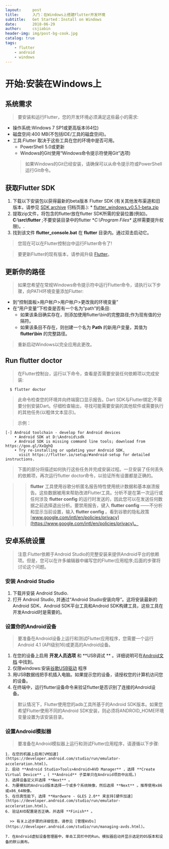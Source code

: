 ```yaml
---
layout:     post
title:      入门：在Windows上搭建Flutter开发环境
subtitle:   Get Started：Install on Windows
date:       2018-06-29
author:     csjiabin
header-img: img/post-bg-cook.jpg
catalog: true
tags:
    - flutter
    - android
    - windows
---
```


# 开始:安装在Windows上

## 系统需求

> 要安装和运行Flutter，您的开发环境必须满足这些最小的需求:

  * 操作系统:Windows 7 SP1或更高版本(64位)
  * 磁盘空间:400 MB(不包括IDE/工具的磁盘空间)。
  * 工具:Flutter 取决于这些工具在您的环境中是否可用。
     * PowerShell 5.0或更新
     * Windows的Git(使用“Windows命令提示符使用Git”选项)
     > 如果Windows的Git已经安装，请确保可以从命令提示符或PowerShell运行Git命令。

## 获取Flutter SDK

  1. 下载以下安装包以获得最新的beta版本 Flutter SDK (有关其他发布渠道和旧版本，请参见 [SDK archive](https://flutter.io/sdk-archive/) 归档页面.):
    * [flutter_windows_v0.5.1-beta.zip](https://storage.googleapis.com/flutter_infra/releases/beta/windows/flutter_windows_v0.5.1-beta.zip)
  2. 提取zip文件，将包含的flutter放在flutter SDK所需的安装位置(例如)。 **C:\src\flutter** ;不要安装目录中的flutter **C:\Program Files\** 这样需要提升权限)。.
  3. 找到该文件 **flutter_console.bat** 在 **flutter** 目录内。通过双击启动它。
> 您现在可以在Flutter控制台中运行Flutter命令了!

> 要更新Flutter的现有版本，请参阅升级 [Flutter](https://flutter.io/upgrading/)。

## 更新你的路径

> 如果您希望在常规Windows命令提示符中运行Flutter命令，请执行以下步骤，向PATH环境变量添加Flutter:
  
  * 到“控制面板>用户帐户>用户帐户>更改我的环境变量”
  * 在“用户变量”下检查是否有一个名为“path”的条目:
    * 如果该条目确实存在，则添加使用flutter\bin的完整路径;作为现有值的分隔符。
    * 如果该条目不存在，则创建一个名为 **Path** 的新用户变量，其值为 **flutter\bin** 的完整路径。
> 重新启动Windows以完全应用此更改。

## Run flutter doctor

> 在Flutter控制台，运行以下命令，查看是否需要安装任何依赖项以完成安装:

  ```
    $ flutter doctor
  ```

> 此命令检查您的环境并向终端窗口显示报告。Dart SDK与Flutter绑定;不需要分别安装Dart。仔细检查输出，寻找可能需要安装的其他软件或需要执行的其他任务(以粗体文本显示)。

 > 示例：

```
[-] Android toolchain - develop for Android devices
    • Android SDK at D:\Android\sdk
    ✗ Android SDK is missing command line tools; download from https://goo.gl/XxQghQ
    • Try re-installing or updating your Android SDK,
      visit https://flutter.io/setup/#android-setup for detailed instructions.
```

> 下面的部分将描述如何执行这些任务并完成安装过程。一旦安装了任何丢失的依赖项，再次运行flutter doctor命令，以验证所有设置都是正确的。

>> **flutter** 工具使用谷歌分析匿名报告特性使用统计数据和基本崩溃报告。这些数据被用来帮助改进Flutter工具。分析不是在第一次运行或任何涉及 **flutter config** 的运行时发送的，因此您可以在发送任何数据之前选择退出分析。要禁用报告，键入 **flutter config** ——不分析和显示当前设置，输入 **flutter config** 。看到谷歌的隐私政策[www.google.com/intl/en/policies/privacy](https://www.google.com/intl/en/policies/privacy)。

## 安卓系统设置

> 注意:Flutter依赖于Android Studio的完整安装来提供Android平台的依赖项。但是，您可以在许多编辑器中编写您的Flutter应用程序;后面的步骤将讨论这个问题。

### 安装 Android Studio

  1. 下载并安装 Android Studio.
  2. 打开 Android Studio, 并通过“Android Studio安装向导”。这将安装最新的Android SDK、Android SDK平台工具和Android SDK构建工具，这些工具在开发Android时是需要的。

### 设置你的Android设备

>要准备在Android设备上运行和测试Flutter应用程序，您需要一个运行Android 4.1 (API级别16)或更高的Android设备。

  1. 在您的设备上启用 **开发人员选项** 和 **USB调试 ** 。详细说明可在[Android文档](https://developer.android.com/studio/debug/dev-options.html) 中找到。
  2. 仅限windows:安装[谷歌USB驱动](https://developer.android.com/studio/run/win-usb) 程序
  3. 用USB数据线把手机插入电脑。如果提示您的设备，请授权您的计算机访问您的设备。
  4. 在终端中，运行flutter设备命令来验证flutter是否识别了连接的Android设备。
  
 >默认情况下，Flutter使用您的adb工具所基于的Android SDK版本。如果您希望Flutter使用不同的Android SDK安装，则必须将ANDROID_HOME环境变量设置为该安装目录。
 
 ### 设置Android模拟器
 
  > 要准备在Android模拟器上运行和测试Flutter应用程序，请遵循以下步骤:
  
    1. 在您的机器上启用[VM加速](https://developer.android.com/studio/run/emulator-acceleration.html)。
    2. 启动 **Android Studio>Tools>Android>AVD Manager** ，选择 **Create Virtual Device** 。( **Android** 子菜单只在Android项目中出现。)
    3. 选择设备定义并选择 **Next** 。
    4. 为要模拟的Android版本选择一个或多个系统映像，然后选择 **Next** 。推荐使用x86或x86_64映像。
    5. 在仿真性能下，选择 **Hardware - GLES 2.0** 来支持[硬件加速](https://developer.android.com/studio/run/emulator-acceleration.html)。
    6. 验证AVD配置是否正确，并选择 **Finish** 。
    
      >> 有关上述步骤的详细信息，请参见 [管理AVDs](https://developer.android.com/studio/run/managing-avds.html)。
      
    7. 在Android虚拟设备管理器中，单击工具栏中的Run。模拟器启动并显示选定的OS版本和设备的默认画布。
